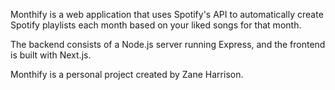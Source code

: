Monthify is a web application that uses Spotify's API to automatically create Spotify playlists each month based on your liked songs for that month. 

The backend consists of a Node.js server running Express, and the frontend is built with Next.js.

Monthify is a personal project created by Zane Harrison.
